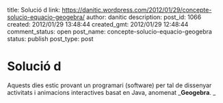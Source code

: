 title: Solució d
link: https://danitic.wordpress.com/2012/01/29/concepte-solucio-equacio-geogebra/
author: danitic
description: 
post_id: 1066
created: 2012/01/29 13:48:44
created_gmt: 2012/01/29 12:48:44
comment_status: open
post_name: concepte-solucio-equacio-geogebra
status: publish
post_type: post

# Solució d

Aquests dies estic provant un programari (software) per tal de dissenyar activitats i animacions interactives basat en Java, anomenat _**Geogebra**. _